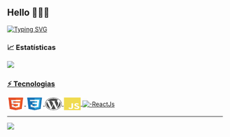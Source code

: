 ## Hello 🙋🏻‍♀️

<a href="https://git.io/typing-svg"><img src="https://readme-typing-svg.demolab.com?font=Fira+Code&weight=600&size=25&duration=1099&pause=1099&color=0489B1C&width=500&height=80&lines=Welcome+to+my+GitHub+%3A)" alt="Typing SVG" /></a>

### 📈 Estatísticas

 <div>
  <a href="https://github.com/fernandanovello">
  <img height="150em" src="https://github-readme-stats.vercel.app/api/top-langs/?username=fernandanovello&layout=compact&langs_count=7&theme=github_dark"/>
</div>
 
### ⚡ Tecnologias
<div style="display: inline_block">
  <img align="center" alt="-HTML" height="30" width="40" src="https://raw.githubusercontent.com/devicons/devicon/master/icons/html5/html5-original.svg">
  <img align="center" alt="-CSS" height="30" width="40" src="https://raw.githubusercontent.com/devicons/devicon/master/icons/css3/css3-original.svg">
  <img align="center" alt="-WordPress" height="30" width="40" src="https://raw.githubusercontent.com/devicons/devicon/master/icons/wordpress/wordpress-plain.svg">
  <img align="center" alt="-JS" height="30" width="40" src="https://raw.githubusercontent.com/devicons/devicon/master/icons/javascript/javascript-plain.svg">
  <img align="center" alt="-ReactJs"  height="30" width="40" src="https://avatars2.githubusercontent.com/u/16929016?s=500&v=4" align="center" alt="React Brasil Logo" />
</div>
 <hr>
<div> 
  <a href="https://www.linkedin.com/in/fernanda-novello-905121b4/" target="_blank"><img src="https://img.shields.io/badge/-LinkedIn-%230077B5?style=for-the-badge&logo=linkedin&logoColor=white" target="_blank"></a>  
</div>


<!--
**fernandanovello/fernandanovello** is a ✨ _special_ ✨ repository because its `README.md` (this file) appears on your GitHub profile.

Here are some ideas to get you started:

- 🔭 I’m currently working on ...
- 🌱 I’m currently learning ...
- 👯 I’m looking to collaborate on ...
- 🤔 I’m looking for help with ...
- 💬 Ask me about ...
- 📫 How to reach me: ...
- 😄 Pronouns: ...
- ⚡ Fun fact: ...
-->
